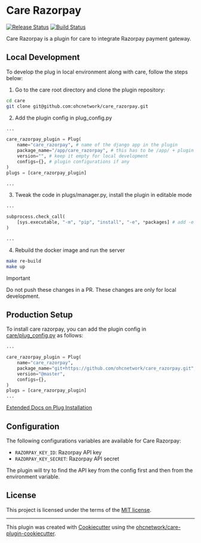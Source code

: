 # Care Razorpay

[![Release Status](https://img.shields.io/pypi/v/care_razorpay.svg)](https://pypi.python.org/pypi/care_razorpay)
[![Build Status](https://github.com/ohcnetwork/care_razorpay/actions/workflows/build.yaml/badge.svg)](https://github.com/ohcnetwork/care_razorpay/actions/workflows/build.yaml)

Care Razorpay is a plugin for care to integrate Razorpay payment gateway.

## Local Development

To develop the plug in local environment along with care, follow the steps below:

1. Go to the care root directory and clone the plugin repository:

```bash
cd care
git clone git@github.com:ohcnetwork/care_razorpay.git
```

2. Add the plugin config in plug_config.py

```python
...

care_razorpay_plugin = Plug(
    name="care_razorpay", # name of the django app in the plugin
    package_name="/app/care_razorpay", # this has to be /app/ + plugin folder name
    version="", # keep it empty for local development
    configs={}, # plugin configurations if any
)
plugs = [care_razorpay_plugin]

...
```

3. Tweak the code in plugs/manager.py, install the plugin in editable mode

```python
...

subprocess.check_call(
    [sys.executable, "-m", "pip", "install", "-e", *packages] # add -e flag to install in editable mode
)

...
```

4. Rebuild the docker image and run the server

```bash
make re-build
make up
```

> [!IMPORTANT]
> Do not push these changes in a PR. These changes are only for local development.

## Production Setup

To install care razorpay, you can add the plugin config in [care/plug_config.py](https://github.com/ohcnetwork/care/blob/develop/plug_config.py) as follows:

```python
...

care_razorpay_plugin = Plug(
    name="care_razorpay",
    package_name="git+https://github.com/ohcnetwork/care_razorpay.git",
    version="@master",
    configs={},
)
plugs = [care_razorpay_plugin]
...
```

[Extended Docs on Plug Installation](https://care-be-docs.ohc.network/pluggable-apps/configuration.html)

## Configuration

The following configurations variables are available for Care Razorpay:

- `RAZORPAY_KEY_ID`: Razorpay API key
- `RAZORPAY_KEY_SECRET`: Razorpay API secret

The plugin will try to find the API key from the config first and then from the environment variable.

## License

This project is licensed under the terms of the [MIT license](LICENSE).

---

This plugin was created with [Cookiecutter](https://github.com/audreyr/cookiecutter) using the [ohcnetwork/care-plugin-cookiecutter](https://github.com/ohcnetwork/care-plugin-cookiecutter).
